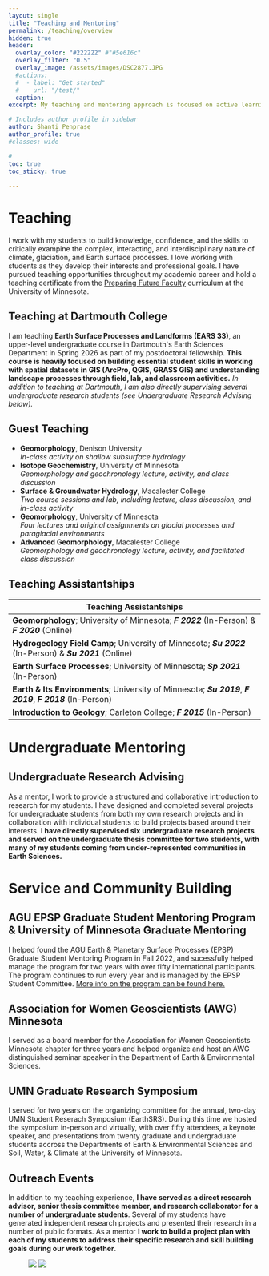 ```yaml
---
layout: single
title: "Teaching and Mentoring"
permalink: /teaching/overview
hidden: true
header:
  overlay_color: "#222222" #"#5e616c"
  overlay_filter: "0.5"
  overlay_image: /assets/images/DSC2877.JPG
  #actions:
  #  - label: "Get started"
  #    url: "/test/"
  caption:
excerpt: My teaching and mentoring approach is focused on active learning, building an inclusive classroom environment, and a student-driven focus to assess learning outcomes. I strive to position myself as a resource for students, where I serve as an instructor and collaborator for each student to achieve learning goals.

# Includes author profile in sidebar
author: Shanti Penprase
author_profile: true
#classes: wide

#  
toc: true
toc_sticky: true  
      
---
```

# Teaching
I work with my students to build knowledge, confidence, and the skills to critically exampine the complex, interacting, and interdisciplinary nature of climate, glaciation, and Earth surface processes. I love working with students as they develop their interests and professional goals. I have pursued teaching opportunities throughout my academic career and hold a teaching certificate from the [Preparing Future Faculty](https://cei.umn.edu/programs/preparing-future-faculty-program) curriculum at the University of Minnesota.

## Teaching at Dartmouth College

I am teaching **Earth Surface Processes and Landforms (EARS 33)**, an upper-level undergraduate course in Dartmouth's Earth Sciences Department in Spring 2026 as part of my postdoctoral fellowship. **This course is heavily focused on building essential student skills in working with spatial datasets in GIS (ArcPro, QGIS, GRASS GIS) and understanding landscape processes through field, lab, and classroom activities.** <i>In addition to teaching at Dartmouth, I am also directly supervising several undergraduate research students (see Undergraduate Research Advising below).</i>

## Guest Teaching

<ul>
<li><b>Geomorphology</b>, Denison University<br>
<i>In-class activity on shallow subsurface hydrology</i></li>
<li><b>Isotope Geochemistry</b>, University of Minnesota<br>
<i>Geomorphology and geochronology lecture, activity, and class discussion</i></li>
<li><b>Surface & Groundwater Hydrology</b>, Macalester College<br>
<i>Two course sessions and lab, including lecture, class discussion, and in-class activity</i></li>
<li><b>Geomorphology</b>, University of Minnesota<br>
<i>Four lectures and original assignments on glacial processes and paraglacial environments</i></li>
<li><b>Advanced Geomorphology</b>, Macalester College<br>
<i>Geomorphology and geochronology lecture, activity, and facilitated class discussion</i></li>
</ul>


## Teaching Assistantships

|Teaching Assistantships | 
| ------- |
|**Geomorphology**; University of Minnesota; <i>**F 2022**</i> (In-Person) & <i>**F 2020**</i> (Online)| 
|**Hydrogeology Field Camp**; University of Minnesota; <i>**Su 2022**</i> (In-Person) & <i>**Su 2021**</i> (Online)|
|**Earth Surface Processes**; University of Minnesota; <i>**Sp 2021**</i> (In-Person)|
|**Earth & Its Environments**; University of Minnesota; <i>**Su 2019**</i>, <i>**F 2019**</i>, <i>**F 2018**</i> (In-Person)|
|**Introduction to Geology**; Carleton College; <i>**F 2015**</i> (In-Person)|

# Undergraduate Mentoring
## Undergraduate Research Advising
As a mentor, I work to provide a structured and collaborative introduction to research for my students. I have designed and completed several projects for undergraduate students from both my own research projects and in collaboration with individual students to build projects based around their interests. **I have directly supervised six undergraduate research projects and served on the undergraduate thesis committee for two students, with many of my students coming from under-represented communities in Earth Sciences.**

# Service and Community Building
## AGU EPSP Graduate Student Mentoring Program & University of Minnesota Graduate Mentoring
I helped found the AGU Earth & Planetary Surface Processes (EPSP) Graduate Student Mentoring Program in Fall 2022, and sucessfully helped manage the program for two years with over fifty international participants. The program continues to run every year and is managed by the EPSP Student Committee. [More info on the program can be found here.](https://connect.agu.org/epsp/discussion/mentoring-program)

## Association for Women Geoscientists (AWG) Minnesota
I served as a board member for the Association for Women Geoscientists Minnesota chapter for three years and helped organize and host an AWG distinguished seminar speaker in the Department of Earth & Environmental Sciences.

## UMN Graduate Research Symposium
I served for two years on the organizing committee for the annual, two-day UMN Student Reserach Symposium (EarthSRS). During this time we hosted the symposium in-person and virtually, with over fifty attendees, a keynote speaker, and presentations from twenty graduate and undergraduate students accross the Departments of Earth & Environmental Sciences and Soil, Water, & Climate at the University of Minnesota. 
## Outreach Events
In addition to my teaching experience, **I have served as a direct research advisor, senior thesis committee member, and research collaborator for a number of undergraduate students**. Several of my students have generated independent research projects and presented their research in a number of public formats. As a mentor **I work to build a project plan with each of my students to address their specific research and skill building goals during our work together**.

<figure class="half">
	<img src="/assets/images/DSC_0274_export.jpg">
	<img src="/assets/images/IMG_2124.jpg">
	<figcaption></figcaption>
</figure>

